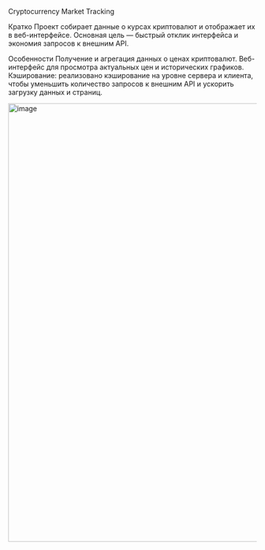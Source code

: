Cryptocurrency Market Tracking

Кратко
Проект собирает данные о курсах криптовалют и отображает их в веб-интерфейсе. Основная цель — быстрый отклик интерфейса и экономия запросов к внешним API.

Особенности
  Получение и агрегация данных о ценах криптовалют.
  Веб-интерфейс для просмотра актуальных цен и исторических графиков.
  Кэширование: реализовано кэширование на уровне сервера и клиента, чтобы уменьшить количество запросов к внешним API и ускорить загрузку данных и страниц.

<img width="1692" height="889" alt="image" src="https://github.com/user-attachments/assets/b0a2e10c-8bf3-4af5-b418-2cbe145d5278" />
